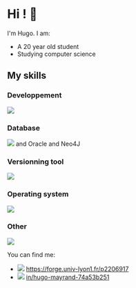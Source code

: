 # Hi ! 👋
I'm Hugo.
I am:
 - A 20 year old student
 - Studying computer science

## My skills
### Developpement
![](https://skillicons.dev/icons?i=html,css,js,ts,nodejs,npm,angular,react,vue,php,regex,python,c,java,django,kotlin,symfony,ros&perline=5)
### Database
![](https://skillicons.dev/icons?i=mysql,postgresql,mongodb) and Oracle and Neo4J
### Versionning tool
![](https://skillicons.dev/icons?i=git,github,gitlab,trello)
### Operating system
![](https://skillicons.dev/icons?i=windows,linux,ubuntu,debian)
### Other
![](https://skillicons.dev/icons?i=docker,markdown,vscode,vscodium,raspberrypi,postman&perline=3)

You can find me:
- ![](https://skillicons.dev/icons?i=gitlab) https://forge.univ-lyon1.fr/p2206917
- ![](https://skillicons.dev/icons?i=linkedin) [in/hugo-mayrand-74a53b251](https://www.linkedin.com/in/hugo-mayrand-74a53b251/)
<!--
**Urssaff/Urssaff** is a ✨ _special_ ✨ repository because its `README.md` (this file) appears on your GitHub profile.

Here are some ideas to get you started:

- 🔭 I’m currently working on ...
- 🌱 I’m currently learning ...
- 👯 I’m looking to collaborate on ...
- 🤔 I’m looking for help with ...
- 💬 Ask me about ...
- 📫 How to reach me: ...
- 😄 Pronouns: ...
- ⚡ Fun fact: ...
-->
